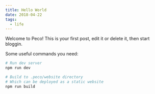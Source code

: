 ```yaml
---
title: Hello World
date: 2018-04-22
tags:
  - life
---
```


Welcome to Peco! This is your first post, edit it or delete it, then start bloggin.

Some useful commands you need:

```bash
# Run dev server
npm run dev

# Build to .peco/website directory
# Which can be deployed as a static website
npm run build
```
